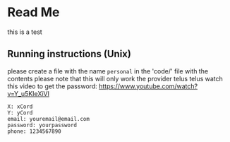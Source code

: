 # Read Me
this is a test

## Running instructions (Unix)
please create a file with the name `personal` in the 'code/' file with the contents 
please note that this will only work the provider telus telus 
watch this video to get the password: https://www.youtube.com/watch?v=Y_u5KIeXiVI
```
X: xCord
Y: yCord
email: youremail@email.com
password: yourpassword
phone: 1234567890
```
